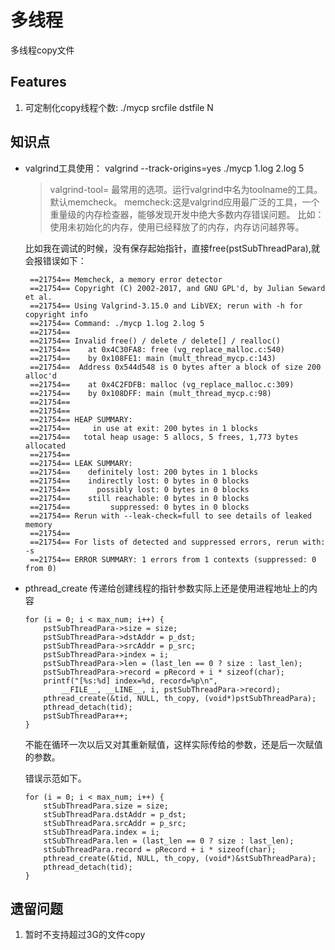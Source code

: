 # 多线程

多线程copy文件

## Features

1. 可定制化copy线程个数:  ./mycp srcfile dstfile N

## 知识点

- valgrind工具使用： valgrind --track-origins=yes ./mycp 1.log 2.log 5

	> valgrind-tool=<name> 最常用的选项。运行valgrind中名为toolname的工具。默认memcheck。
	memcheck:这是valgrind应用最广泛的工具，一个重量级的内存检查器，能够发现开发中绝大多数内存错误问题。
	比如：使用未初始化的内存，使用已经释放了的内存，内存访问越界等。
	
	比如我在调试的时候，没有保存起始指针，直接free(pstSubThreadPara),就会报错误如下：
	
	```
	 ==21754== Memcheck, a memory error detector
	 ==21754== Copyright (C) 2002-2017, and GNU GPL'd, by Julian Seward et al.
	 ==21754== Using Valgrind-3.15.0 and LibVEX; rerun with -h for copyright info
	 ==21754== Command: ./mycp 1.log 2.log 5
	 ==21754== 
	 ==21754== Invalid free() / delete / delete[] / realloc()
	 ==21754==    at 0x4C30FA8: free (vg_replace_malloc.c:540)
	 ==21754==    by 0x108FE1: main (mult_thread_mycp.c:143)
	 ==21754==  Address 0x544d548 is 0 bytes after a block of size 200 alloc'd
	 ==21754==    at 0x4C2FDFB: malloc (vg_replace_malloc.c:309)
	 ==21754==    by 0x108DFF: main (mult_thread_mycp.c:98)
	 ==21754== 
	 ==21754== 
	 ==21754== HEAP SUMMARY:
	 ==21754==     in use at exit: 200 bytes in 1 blocks
	 ==21754==   total heap usage: 5 allocs, 5 frees, 1,773 bytes allocated
	 ==21754== 
	 ==21754== LEAK SUMMARY:
	 ==21754==    definitely lost: 200 bytes in 1 blocks
	 ==21754==    indirectly lost: 0 bytes in 0 blocks
	 ==21754==      possibly lost: 0 bytes in 0 blocks
	 ==21754==    still reachable: 0 bytes in 0 blocks
	 ==21754==         suppressed: 0 bytes in 0 blocks
	 ==21754== Rerun with --leak-check=full to see details of leaked memory
	 ==21754== 
	 ==21754== For lists of detected and suppressed errors, rerun with: -s
	 ==21754== ERROR SUMMARY: 1 errors from 1 contexts (suppressed: 0 from 0)
	```
	
- pthread_create 传递给创建线程的指针参数实际上还是使用进程地址上的内容

	```
	for (i = 0; i < max_num; i++) {
		pstSubThreadPara->size = size;
		pstSubThreadPara->dstAddr = p_dst;
		pstSubThreadPara->srcAddr = p_src;
		pstSubThreadPara->index = i;
		pstSubThreadPara->len = (last_len == 0 ? size : last_len);
		pstSubThreadPara->record = pRecord + i * sizeof(char);
		printf("[%s:%d] index=%d, record=%p\n", 
			__FILE__, __LINE__, i, pstSubThreadPara->record);
		pthread_create(&tid, NULL, th_copy, (void*)pstSubThreadPara);
		pthread_detach(tid);
		pstSubThreadPara++;
	}
	```
	
	不能在循环一次以后又对其重新赋值，这样实际传给的参数，还是后一次赋值的参数。

	错误示范如下。

    ```
	for (i = 0; i < max_num; i++) {
		stSubThreadPara.size = size;
		stSubThreadPara.dstAddr = p_dst;
		stSubThreadPara.srcAddr = p_src;
		stSubThreadPara.index = i;
		stSubThreadPara.len = (last_len == 0 ? size : last_len);
		stSubThreadPara.record = pRecord + i * sizeof(char);
		pthread_create(&tid, NULL, th_copy, (void*)&stSubThreadPara);
		pthread_detach(tid);
	}
	```

## 遗留问题

1. 暂时不支持超过3G的文件copy


